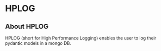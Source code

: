 # HPLOG

## About HPLOG

HPLOG (short for High Performance Logging) enables the user to log their pydantic models in a mongo DB.


